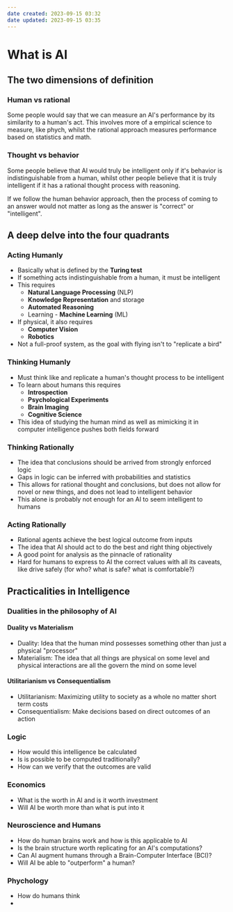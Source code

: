 ```yaml
---
date created: 2023-09-15 03:32
date updated: 2023-09-15 03:35
---
```


# What is AI

## The two dimensions of definition

### Human vs rational

Some people would say that we can measure an AI's performance by its similarity to a human's act. This involves more of a empirical science to measure, like phych, whilst the rational approach measures performance based on statistics and math.

### Thought vs behavior

Some people believe that AI would truly be intelligent only if it's behavior is indistinguishable from a human, whilst other people believe that it is truly intelligent if it has a rational thought process with reasoning.

If we follow the human behavior approach, then the process of coming to an answer would not matter as long as the answer is "correct" or "intelligent".

## A deep delve into the four quadrants

### Acting Humanly

- Basically what is defined by the **Turing test**
- If something acts indistinguishable from a human, it must be intelligent
- This requires
  - **Natural Language Processing** (NLP)
  - **Knowledge Representation** and storage
  - **Automated Reasoning**
  - Learning - **Machine Learning** (ML)
- If physical, it also requires
  - **Computer Vision**
  - **Robotics**
- Not a full-proof system, as the goal with flying isn't to "replicate a bird"

### Thinking Humanly

- Must think like and replicate a human's thought process to be intelligent
- To learn about humans this requires
  - **Introspection**
  - **Psychological Experiments**
  - **Brain Imaging**
  - **Cognitive Science**
- This idea of studying the human mind as well as mimicking it in computer intelligence pushes both fields forward

### Thinking Rationally

- The idea that conclusions should be arrived from strongly enforced logic
- Gaps in logic can be inferred with probabilities and statistics
- This allows for rational thought and conclusions, but does not allow for novel or new things, and does not lead to intelligent behavior
- This alone is probably not enough for an AI to seem intelligent to humans

### Acting Rationally

- Rational agents achieve the best logical outcome from inputs
- The idea that AI should act to do the best and right thing objectively
- A good point for analysis as the pinnacle of rationality
- Hard for humans to express to AI the correct values with all its caveats, like drive safely (for who? what is safe? what is comfortable?)

## Practicalities in Intelligence

### Dualities in the philosophy of AI

#### Duality vs Materialism

- Duality: Idea that the human mind possesses something other than just a physical "processor"
- Materialism: The idea that all things are physical on some level and physical interactions are all the govern the mind on some level

#### Utilitarianism vs Consequentialism

- Utilitarianism: Maximizing utility to society as a whole no matter short term costs
- Consequentialism: Make decisions based on direct outcomes of an action

### Logic

- How would this intelligence be calculated
- Is is possible to be computed traditionally?
- How can we verify that the outcomes are valid

### Economics

- What is the worth in AI and is it worth investment
- Will AI be worth more than what is put into it

### Neuroscience and Humans

- How do human brains work and how is this applicable to AI
- Is the brain structure worth replicating for an AI's computations?
- Can AI augment humans through a Brain-Computer Interface (BCI)?
- Will AI be able to "outperform" a human?

### Phychology

- How do humans think
- 